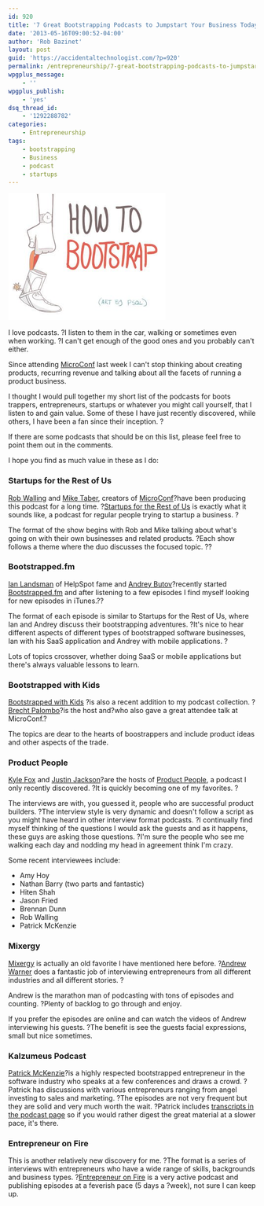 ```yaml
---
id: 920
title: '7 Great Bootstrapping Podcasts to Jumpstart Your Business Today'
date: '2013-05-16T09:00:52-04:00'
author: 'Rob Bazinet'
layout: post
guid: 'https://accidentaltechnologist.com/?p=920'
permalink: /entrepreneurship/7-great-bootstrapping-podcasts-to-jumpstart-your-business-today/
wpgplus_message:
    - ''
wpgplus_publish:
    - 'yes'
dsq_thread_id:
    - '1292288782'
categories:
    - Entrepreneurship
tags:
    - bootstrapping
    - Business
    - podcast
    - startups
---
```


![Bootstrapping2](/assets/img/2013/05/bootstrapping2.jpg "bootstrapping2.jpg")

I love podcasts. ?I listen to them in the car, walking or sometimes even when working. ?I can't get enough of the good ones and you probably can't either.

Since attending [MicroConf](https://www.microconf.com/) last week I can't stop thinking about creating products, recurring revenue and talking about all the facets of running a product business.

I thought I would pull together my short list of the podcasts for boots trappers, entrepreneurs, startups or whatever you might call yourself, that I listen to and gain value. Some of these I have just recently discovered, while others, I have been a fan since their inception. ?

If there are some podcasts that should be on this list, please feel free to point them out in the comments.

I hope you find as much value in these as I do:

### Startups for the Rest of Us

[Rob Walling](https://www.softwarebyrob.com/) and [Mike Taber](https://www.singlefounder.com/), creators of [MicroConf](https://www.microconf.com/)?have been producing this podcast for a long time. ?[Startups for the Rest of Us](https://www.startupsfortherestofus.com/) is exactly what it sounds like, a podcast for regular people trying to startup a business. ?

The format of the show begins with Rob and Mike talking about what's going on with their own businesses and related products. ?Each show follows a theme where the duo discusses the focused topic. ??

### Bootstrapped.fm

[Ian Landsman](https://twitter.com/ianlandsman) of HelpSpot fame and [Andrey Butov](https://twitter.com/andrey_butov)?recently started [Bootstrapped.fm](https://bootstrapped.fm/) and after listening to a few episodes I find myself looking for new episodes in iTunes.??

The format of each episode is similar to Startups for the Rest of Us, where Ian and Andrey discuss their bootstrapping adventures. ?It's nice to hear different aspects of different types of bootstrapped software businesses, Ian with his SaaS application and Andrey with mobile applications. ?

Lots of topics crossover, whether doing SaaS or mobile applications but there's always valuable lessons to learn.

### Bootstrapped with Kids

[Bootstrapped with Kids](https://www.bootstrappedwithkids.com/) ?is also a recent addition to my podcast collection. ?[Brecht Palombo](https://brechtpalombo.com)?is the host and?who also gave a great attendee talk at MicroConf.?

The topics are dear to the hearts of boostrappers and include product ideas and other aspects of the trade.

### Product People

[Kyle Fox](https://kylefox.ca/) and [Justin Jackson](https://justinjackson.ca/about)?are the hosts of [Product People](https://productpeople.tv), a podcast I only recently discovered. ?It is quickly becoming one of my favorites. ?

The interviews are with, you guessed it, people who are successful product builders. ?The interview style is very dynamic and doesn't follow a script as you might have heard in other interview format podcasts. ?I continually find myself thinking of the questions I would ask the guests and as it happens, these guys are asking those questions. ?I'm sure the people who see me walking each day and nodding my head in agreement think I'm crazy.

Some recent interviewees include:

- Amy Hoy
- Nathan Barry (two parts and fantastic)
- Hiten Shah
- Jason Fried
- Brennan Dunn
- Rob Walling
- Patrick McKenzie

### Mixergy

[Mixergy](https://mixergy.com/) is actually an old favorite I have mentioned here before. ?[Andrew Warner](https://twitter.com/AndrewWarner) does a fantastic job of interviewing entrepreneurs from all different industries and all different stories. ?

Andrew is the marathon man of podcasting with tons of episodes and counting. ?Plenty of backlog to go through and enjoy.

If you prefer the episodes are online and can watch the videos of Andrew interviewing his guests. ?The benefit is see the guests facial expressions, small but nice sometimes.

### Kalzumeus Podcast

[Patrick McKenzie](https://www.kalzumeus.com/blog/)?is a highly respected bootstrapped entrepreneur in the software industry who speaks at a few conferences and draws a crowd. ?Patrick has discussions with various entrepreneurs ranging from angel investing to sales and marketing. ?The episodes are not very frequent but they are solid and very much worth the wait. ?Patrick includes [transcripts in the podcast page](https://www.kalzumeus.com/category/podcasts/) so if you would rather digest the great material at a slower pace, it's there.

### Entrepreneur on Fire

This is another relatively new discovery for me. ?The format is a series of interviews with entrepreneurs who have a wide range of skills, backgrounds and business types. ?[Entrepreneur on Fire](https://www.entrepreneuronfire.com/) is a very active podcast and publishing episodes at a feverish pace (5 days a ?week), not sure I can keep up.